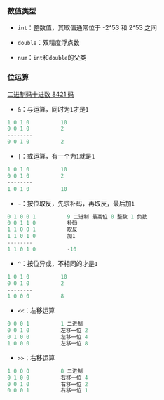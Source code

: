 ### 数值类型

- `int`：整数值，其取值通常位于 -2^53 和 2^53 之间

- `double`：双精度浮点数

- `num`：`int`和`double`的父类

### 位运算

[二进制码十进数 8421 码](https://zh.wikipedia.org/wiki/%E4%BA%8C%E9%80%B2%E7%A2%BC%E5%8D%81%E9%80%B2%E6%95%B8)

- `&`：与运算，同时为`1`才是`1`

```dart
1 0 1 0          10
0 0 1 0          2
--------
0 0 1 0          2
```

- `|`：或运算，有一个为`1`就是`1`

```dart
1 0 1 0          10
0 0 1 0          2
--------
1 0 1 0          10
```

- `~`：按位取反，先求补码，再取反，最后加`1`

```dart
0 1 0 0 1          9 二进制 最高位 0 整数 1 负数
0 0 1 1 0          补码
1 1 0 0 1          取反
1 1 0 1 0          加1
--------
1 1 0 1 0          -10
```

- `^`：按位异或，不相同的才是`1`

```dart
1 0 1 0          10
0 0 1 0          2
--------
1 0 0 0          8
```

- `<<`：左移运算

```dart
0 0 0 1          1 二进制
0 0 1 0          左移一位 2
0 1 0 0          左移一位 4
1 0 0 0          左移一位 8
```

- `>>`：右移运算

```dart
1 0 0 0          8 二进制
0 1 0 0          右移一位 4
0 0 1 0          右移一位 2
0 0 0 1          右移一位 1
```
